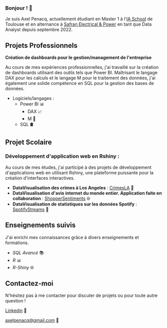 ### Bonjour ! 👋

Je suis Axel Penacq, actuellement étudiant en Master 1 à l'[IA School](https://www.intelligence-artificielle-school.com/) de Toulouse et en alternance à [Safran Electrical & Power](https://www.safran-group.com/fr/societes/safran-electrical-power) en tant que Data Analyst depuis septembre 2022.


## Projets Professionnels 

**Création de dashboards pour le gestion/management de l'entreprise**

Au cours de mes expériences professionnelles, j'ai travaillé sur la création de dashboards utilisant des outils tels que Power BI. Maîtrisant le langage DAX pour les calculs et le langage M pour le traitement des données, j'ai également une solide compétence en SQL pour la gestion des bases de données.

- Logiciels/langages :
    - Power BI 📊
        - DAX 📈
        - M 🔄
    - SQL 🛢️


## Projet Scolaire
### Développement d'application web en Rshiny :

Au cours de mes études, j'ai participé à des projets de développement d'applications web en utilisant Rshiny, une plateforme puissante pour la création d'interfaces interactives.

- **DataVisualisation des crimes à Los Angeles** : [CrimesLA](https://github.com/Axelp64/CrimesLA) 🌆
- **DataVisualisation d'avis internet du monde entier. Application faite en collaboration** : [ShopperSentiments](https://github.com/Axelp64/Dashboard-RShinny-ShopperSentiments) 🌐
- **DataVisualisation de statistiques sur les données Spotify** : [SpotifyStreams](...) 🎵

## Enseignements suivis 

J'ai enrichi mes connaissances grâce à divers enseignements et formations.

- *SQL Avancé* 📚
- *R* 📊
- *R-Shiny* 🌐

## Contactez-moi 

N'hésitez pas à me contacter pour discuter de projets ou pour toute autre question !

[Linkedin](https://fr.linkedin.com/in/axel-penacq-a3078a224) 🔗

axelpenacq@gmail.com 📧

<!--
**Axelp64/Axelp64** is a ✨ _special_ ✨ repository because its `README.md` (this file) appears on your GitHub profile.

Here are some ideas to get you started:

- 🔭 I’m currently working on ...
- 🌱 I’m currently learning ...
- 👯 I’m looking to collaborate on ...
- 🤔 I’m looking for help with ...
- 💬 Ask me about ...
- 📫 How to reach me: ...
- 😄 Pronouns: ...
- ⚡ Fun fact: ...
-->
